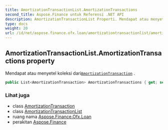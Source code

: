 ```yaml
---
title: AmortizationTransactionList.AmortizationTransactions
second_title: Aspose.Finance untuk Referensi .NET API
description: AmortizationTransactionList Properti. Mendapat atau menyetel koleksi dariAmortizationTransaction .
type: docs
weight: 20
url: /id/net/aspose.finance.ofx.loan/amortizationtransactionlist/amortizationtransactions/
---
```

## AmortizationTransactionList.AmortizationTransactions property

Mendapat atau menyetel koleksi dari[`AmortizationTransaction`](../../amortizationtransaction/) .

```csharp
public List<AmortizationTransaction> AmortizationTransactions { get; set; }
```

### Lihat juga

* class [AmortizationTransaction](../../amortizationtransaction/)
* class [AmortizationTransactionList](../)
* ruang nama [Aspose.Finance.Ofx.Loan](../../amortizationtransactionlist/)
* perakitan [Aspose.Finance](../../../)


